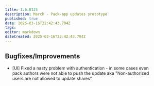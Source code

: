 ```yaml
---
title: 1.6.8135
description: March - Pack-app updates prototype
published: true
date: 2025-03-16T22:42:43.794Z
tags: 
editor: markdown
dateCreated: 2025-03-16T22:42:43.794Z
---
```


## Bugfixes/Improvements
- [UI] Fixed a nasty problem with authentication - in some cases even pack authors were not able to push the update aka "Non-authorized users are not allowed to update shares" 

